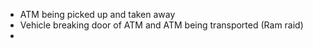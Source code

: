 - ATM being picked up and taken away
- Vehicle breaking door of ATM and ATM being transported (Ram raid)
- 